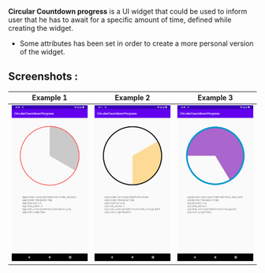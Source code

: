 **Circular Countdown progress** is a UI widget that could be used to inform user that he has to await for a specific amount of time, defined while creating the widget.
- Some attributes has been set in order to create a more personal version of the widget. 

## Screenshots : 

Example 1                  |  Example 2                 |  Example 3
:-------------------------:|:-------------------------: |:-------------------------:
![](https://raw.githubusercontent.com/arbelkilani/Circular-Countdown-Progress/master/wiki/example1.png)  |  ![](https://raw.githubusercontent.com/arbelkilani/Circular-Countdown-Progress/master/wiki/example2.png) |![](https://raw.githubusercontent.com/arbelkilani/Circular-Countdown-Progress/master/wiki/example3.png) |

